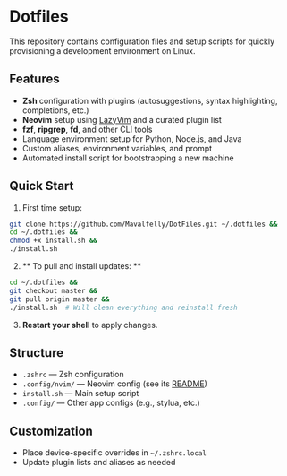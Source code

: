 # Dotfiles

This repository contains configuration files and setup scripts for quickly provisioning a development environment on Linux.

## Features

- **Zsh** configuration with plugins (autosuggestions, syntax highlighting, completions, etc.)
- **Neovim** setup using [LazyVim](https://github.com/LazyVim/LazyVim) and a curated plugin list
- **fzf**, **ripgrep**, **fd**, and other CLI tools
- Language environment setup for Python, Node.js, and Java
- Custom aliases, environment variables, and prompt
- Automated install script for bootstrapping a new machine

## Quick Start

1. First time setup:
```sh
git clone https://github.com/Mavalfelly/DotFiles.git ~/.dotfiles && 
cd ~/.dotfiles && 
chmod +x install.sh && 
./install.sh
```

2. ** To pull and install updates: **
```sh
cd ~/.dotfiles &&
git checkout master &&
git pull origin master &&
./install.sh  # Will clean everything and reinstall fresh
```

3. **Restart your shell** to apply changes.

## Structure

- `.zshrc` — Zsh configuration
- `.config/nvim/` — Neovim config (see its [README](.config/nvim/README.md))
- `install.sh` — Main setup script
- `.config/` — Other app configs (e.g., stylua, etc.)

## Customization

- Place device-specific overrides in `~/.zshrc.local`
- Update plugin lists and aliases as needed
